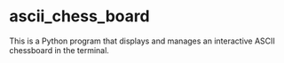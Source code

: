 # ascii_chess_board
This is a Python program that displays and manages an interactive ASCII chessboard in the terminal.
